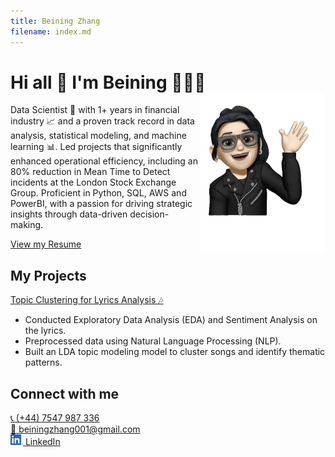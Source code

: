 ```yaml
---
title: Beining Zhang
filename: index.md
--- 
```


# Hi all 👋 I'm Beining 👩🏻‍💻 <img align="right" width="200" src="assets/img/avatar.png">

Data Scientist 🚀 with 1+ years in financial industry 📈 and a proven track record in data analysis, statistical modeling, and machine learning 📊. Led projects that significantly enhanced operational efficiency, including an 80% reduction in Mean Time to Detect incidents at the London Stock Exchange Group. Proficient in Python, SQL, AWS and PowerBI, with a passion for driving strategic insights through data-driven decision-making.


[View my Resume](https://beiningzhang.github.io/resume)

## My Projects
[Topic Clustering for Lyrics Analysis 🎶](https://github.com/BeiningZhang/beatles-lyrics-analysis.git) 
- Conducted Exploratory Data Analysis (EDA) and Sentiment Analysis on the lyrics.
- Preprocessed data using Natural Language Processing (NLP).
- Built an LDA topic modeling model to cluster songs and identify thematic patterns.


## Connect with me
[📞 (+44) 7547 987 336](tel:+447547987336)\
[📧 beiningzhang001@gmail.com](mailto:beiningzhang001@gmail.com)\
[<img src="assets/img/LI-In-Bug.png" alt="isolated" width="20"/> LinkedIn](https://www.linkedin.com/in/beining-zhang)
